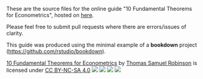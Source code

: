 These are the source files for the online guide "10 Fundamental Theorems for Econometrics", hosted on [here](https://bookdown.org/ts_robinson1994/10EconometricTheorems/).

Please feel free to submit pull requests where there are errors/issues of clarity.

This guide was produced using the minimal example of a **bookdown** project (https://github.com/rstudio/bookdown).

[10 Fundamental Theorems for Econometrics](https://bookdown.org/ts_robinson1994/10EconometricTheorems/) by [Thomas Samuel Robinson](https://ts-robinson.com) is licensed under [CC BY-NC-SA 4.0](https://creativecommons.org/licenses/by-nc-sa/4.0/) ![](images/cc.png) ![](by.png) ![](images/nc.png) ![](images/sa.png)

